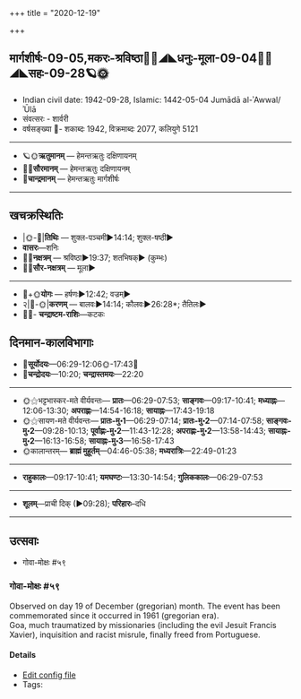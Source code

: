 +++
title = "2020-12-19"

+++
## मार्गशीर्षः-09-05,मकरः-श्रविष्ठा🌛🌌◢◣धनुः-मूला-09-04🌌🌞◢◣सहः-09-28🪐🌞
- Indian civil date: 1942-09-28, Islamic: 1442-05-04 Jumādā al-ʾAwwal/ʾŪlā
- संवत्सरः - शार्वरी
- वर्षसङ्ख्या 🌛- शकाब्दः 1942, विक्रमाब्दः 2077, कलियुगे 5121
___________________
- 🪐🌞**ऋतुमानम्** — हेमन्तऋतुः दक्षिणायनम्
- 🌌🌞**सौरमानम्** — हेमन्तऋतुः दक्षिणायनम्
- 🌛**चान्द्रमानम्** — हेमन्तऋतुः मार्गशीर्षः
___________________


## खचक्रस्थितिः
- |🌞-🌛|**तिथिः** — शुक्ल-पञ्चमी►14:14; शुक्ल-षष्ठी►  
- **वासरः**—शनिः  
- 🌌🌛**नक्षत्रम्** — श्रविष्ठा►19:37; शतभिषक्► (कुम्भः)  
- 🌌🌞**सौर-नक्षत्रम्** — मूला►  
___________________
- 🌛+🌞**योगः** — हर्षणः►12:42; वज्रम्►  
- २|🌛-🌞|**करणम्** — बालवः►14:14; कौलवः►26:28*; तैतिलः►  
- 🌌🌛- **चन्द्राष्टम-राशिः**—कटकः  


## दिनमान-कालविभागाः
- 🌅**सूर्योदयः**—06:29-12:06🌞️-17:43🌇  
- 🌛**चन्द्रोदयः**—10:20; **चन्द्रास्तमयः**—22:20  
___________________
- 🌞⚝भट्टभास्कर-मते वीर्यवन्तः— **प्रातः**—06:29-07:53; **साङ्गवः**—09:17-10:41; **मध्याह्नः**—12:06-13:30; **अपराह्णः**—14:54-16:18; **सायाह्नः**—17:43-19:18  
- 🌞⚝सायण-मते वीर्यवन्तः— **प्रातः-मु॰1**—06:29-07:14; **प्रातः-मु॰2**—07:14-07:58; **साङ्गवः-मु॰2**—09:28-10:13; **पूर्वाह्णः-मु॰2**—11:43-12:28; **अपराह्णः-मु॰2**—13:58-14:43; **सायाह्नः-मु॰2**—16:13-16:58; **सायाह्नः-मु॰3**—16:58-17:43  
- 🌞कालान्तरम्— **ब्राह्मं मुहूर्तम्**—04:46-05:38; **मध्यरात्रिः**—22:49-01:23  
___________________
- **राहुकालः**—09:17-10:41; **यमघण्टः**—13:30-14:54; **गुलिककालः**—06:29-07:53  
___________________
- **शूलम्**—प्राची दिक् (►09:28); **परिहारः**–दधि  
___________________

## उत्सवाः
- गोवा-मोक्षः #५९
### गोवा-मोक्षः #५९

Observed on day 19 of December (gregorian) month. The event has been commemorated since it occurred in 1961 (gregorian era).  
Goa, much traumatized by missionaries (including the evil Jesuit Francis Xavier), inquisition and racist misrule, finally freed from Portuguese.


#### Details
- [Edit config file](https://github.com/jyotisham/adyatithi/tree/master/mahApuruSha/xatra-later/gregorian/day/12/19/govA-moxaH.toml)
- Tags: 



